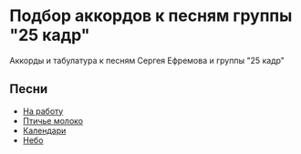 # Подбор аккордов к песням группы "25 кадр"

Аккорды и табулатура к песням Сергея Ефремова и группы "25 кадр"

## Песни

- [На работу](Песни/На_работу.md)
- [Птичье молоко](Песни/Птичье_молоко.md)
- [Календари](Песни/Календари.md)
- [Небо](Песни/Небо.md)
